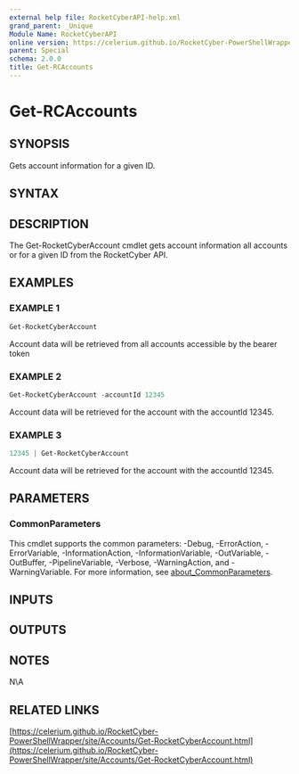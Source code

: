 ```yaml
---
external help file: RocketCyberAPI-help.xml
grand_parent: _Unique
Module Name: RocketCyberAPI
online version: https://celerium.github.io/RocketCyber-PowerShellWrapper/site/_Unique/Get-RCAccounts.html
parent: Special
schema: 2.0.0
title: Get-RCAccounts
---
```


# Get-RCAccounts

## SYNOPSIS
Gets account information for a given ID.

## SYNTAX

## DESCRIPTION
The Get-RocketCyberAccount cmdlet gets account information all
accounts or for a given ID from the RocketCyber API.

## EXAMPLES

### EXAMPLE 1
```powershell
Get-RocketCyberAccount
```

Account data will be retrieved from all accounts accessible
by the bearer token

### EXAMPLE 2
```powershell
Get-RocketCyberAccount -accountId 12345
```

Account data will be retrieved for the account with the accountId 12345.

### EXAMPLE 3
```powershell
12345 | Get-RocketCyberAccount
```

Account data will be retrieved for the account with the accountId 12345.

## PARAMETERS

### CommonParameters
This cmdlet supports the common parameters: -Debug, -ErrorAction, -ErrorVariable, -InformationAction, -InformationVariable, -OutVariable, -OutBuffer, -PipelineVariable, -Verbose, -WarningAction, and -WarningVariable. For more information, see [about_CommonParameters](http://go.microsoft.com/fwlink/?LinkID=113216).

## INPUTS

## OUTPUTS

## NOTES
N\A

## RELATED LINKS

[https://celerium.github.io/RocketCyber-PowerShellWrapper/site/Accounts/Get-RocketCyberAccount.html](https://celerium.github.io/RocketCyber-PowerShellWrapper/site/Accounts/Get-RocketCyberAccount.html)

